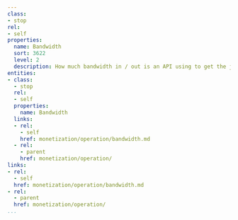 ```yaml
---
class:
- stop
rel:
- self
properties:
  name: Bandwidth
  sort: 3622
  level: 2
  description: How much bandwidth in / out is an API using to get the job done.
entities:
- class:
  - stop
  rel:
  - self
  properties:
    name: Bandwidth
  links:
  - rel:
    - self
    href: monetization/operation/bandwidth.md
  - rel:
    - parent
    href: monetization/operation/
links:
- rel:
  - self
  href: monetization/operation/bandwidth.md
- rel:
  - parent
  href: monetization/operation/
...
```

